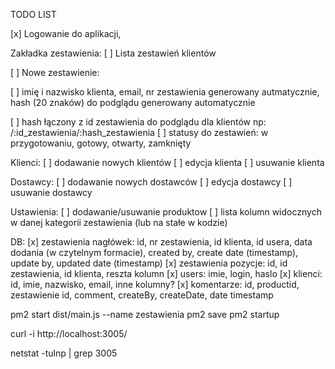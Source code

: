 TODO LIST

[x] Logowanie do aplikacji, 

Zakładka zestawienia:
  [ ] Lista zestawień klientów

[ ] Nowe zestawienie:

[ ] imię i nazwisko klienta, email, nr zestawienia generowany autmatycznie, hash (20 znaków) do podglądu generowany automatycznie

[ ] hash łączony z id zestawienia do podglądu dla klientów np: /:id_zestawienia/:hash_zestawienia
[ ] statusy do zestawień: w przygotowaniu, gotowy, otwarty, zamknięty

Klienci:
  [ ] dodawanie nowych klientów
  [ ] edycja klienta
  [ ] usuwanie klienta

Dostawcy:
  [ ] dodawanie nowych dostawców
  [ ] edycja dostawcy
  [ ] usuwanie dostawcy

Ustawienia:
  [ ] dodawanie/usuwanie produktow
  [ ] lista kolumn widocznych w danej kategorii zestawienia (lub na stałe w kodzie)



DB:
[x] zestawienia nagłówek: id, nr zestawienia, id klienta, id usera, data dodania (w czytelnym formacie), created by, create date (timestamp), update by, updated date (timestamp)
[x] zestawienia pozycje: id, id zestawienia, id klienta, reszta kolumn
[x] users: imie, login, haslo
[x] klienci: id, imie, nazwisko, email, inne kolumny?
[x] komentarze: id, productid, zestawienie id, comment, createBy, createDate, date timestamp

pm2 start dist/main.js --name zestawienia
pm2 save
pm2 startup

curl -i http://localhost:3005/

netstat -tulnp | grep 3005
